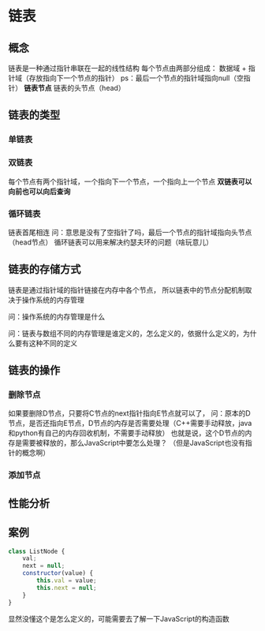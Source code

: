 # 链表
## 概念
链表是一种通过指针串联在一起的线性结构
每个节点由两部分组成：
数据域 + 指针域（存放指向下一个节点的指针）
ps：最后一个节点的指针域指向null（空指针）
**链表节点**
链表的头节点（head）

## 链表的类型
### 单链表

### 双链表
每个节点有两个指针域，一个指向下一个节点，一个指向上一个节点
**双链表可以向前也可以向后查询**

### 循环链表
链表首尾相连
问：意思是没有了空指针了吗，最后一个节点的指针域指向头节点（head节点）
循环链表可以用来解决约瑟夫环的问题（啥玩意儿）

## 链表的存储方式
链表是通过指针域的指针链接在内存中各个节点，
所以链表中的节点分配机制取决于操作系统的内存管理

问：操作系统的内存管理是什么

问：链表与数组不同的内存管理是谁定义的，怎么定义的，依据什么定义的，为什么要有这种不同的定义

## 链表的操作
### 删除节点
如果要删除D节点，只要将C节点的next指针指向E节点就可以了，
问：原本的D节点，是否还指向E节点，D节点的内存是否需要处理（C++需要手动释放，java和python有自己的内存回收机制，不需要手动释放）
也就是说，这个D节点的内存是需要被释放的，那么JavaScript中要怎么处理？
（但是JavaScript也没有指针的概念啊）

### 添加节点

## 性能分析

## 案例
```js
class ListNode {
    val;
    next = null;
    constructor(value) {
        this.val = value;
        this.next = null;
    }
}
```

显然没懂这个是怎么定义的，可能需要去了解一下JavaScript的构造函数

